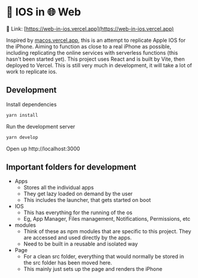 # 📱 IOS in 🌐 Web

🔗 Link: [https://web-in-ios.vercel.app](https://web-in-ios.vercel.app)

Inspired by [macos.vercel.app](https://macos.vercel.app), this is an attempt to replicate Apple IOS for the iPhone. Aiming to function as close to a real iPhone as possible, including replicating the online services with serverless functions (this hasn't been started yet). This project uses React and is built by Vite, then deployed to Vercel. This is still very much in development, it will take a lot of work to replicate ios.

## Development

Install dependencies
```bash
yarn install
```

Run the development server
```bash
yarn develop
```

Open up http://localhost:3000

## Important folders for development

  - Apps
    - Stores all the individual apps
    - They get lazy loaded on demand by the user
    - This includes the launcher, that gets started on boot
  - IOS
    - This has everything for the running of the os
    - Eg, App Manager, Files management, Notifications, Permissions, etc
  - modules
    - Think of these as npm modules that are specific to this project. They are accessed and used directly by the apps.
    - Need to be built in a reusable and isolated way
  - Page
    - For a clean src folder, everything that would normally be stored in the src folder has been moved here.
    - This mainly just sets up the page and renders the iPhone